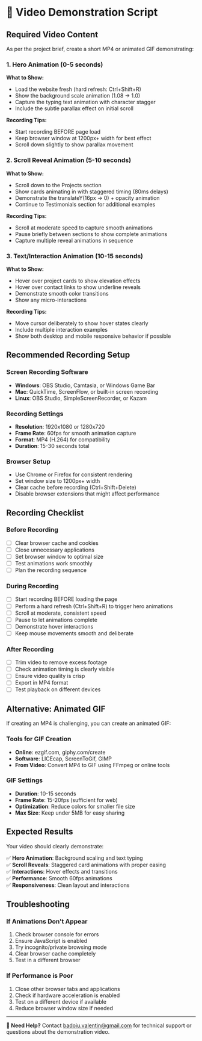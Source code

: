 # 🎥 Video Demonstration Script

## Required Video Content

As per the project brief, create a short MP4 or animated GIF demonstrating:

### 1. Hero Animation (0-5 seconds)
**What to Show:**
- Load the website fresh (hard refresh: Ctrl+Shift+R)
- Show the background scale animation (1.08 → 1.0)
- Capture the typing text animation with character stagger
- Include the subtle parallax effect on initial scroll

**Recording Tips:**
- Start recording BEFORE page load
- Keep browser window at 1200px+ width for best effect
- Scroll down slightly to show parallax movement

### 2. Scroll Reveal Animation (5-10 seconds)
**What to Show:**
- Scroll down to the Projects section
- Show cards animating in with staggered timing (80ms delays)
- Demonstrate the translateY(16px → 0) + opacity animation
- Continue to Testimonials section for additional examples

**Recording Tips:**
- Scroll at moderate speed to capture smooth animations
- Pause briefly between sections to show complete animations
- Capture multiple reveal animations in sequence

### 3. Text/Interaction Animation (10-15 seconds)
**What to Show:**
- Hover over project cards to show elevation effects
- Hover over contact links to show underline reveals
- Demonstrate smooth color transitions
- Show any micro-interactions

**Recording Tips:**
- Move cursor deliberately to show hover states clearly
- Include multiple interaction examples
- Show both desktop and mobile responsive behavior if possible

## Recommended Recording Setup

### Screen Recording Software
- **Windows**: OBS Studio, Camtasia, or Windows Game Bar
- **Mac**: QuickTime, ScreenFlow, or built-in screen recording
- **Linux**: OBS Studio, SimpleScreenRecorder, or Kazam

### Recording Settings
- **Resolution**: 1920x1080 or 1280x720
- **Frame Rate**: 60fps for smooth animation capture
- **Format**: MP4 (H.264) for compatibility
- **Duration**: 15-30 seconds total

### Browser Setup
- Use Chrome or Firefox for consistent rendering
- Set window size to 1200px+ width
- Clear cache before recording (Ctrl+Shift+Delete)
- Disable browser extensions that might affect performance

## Recording Checklist

### Before Recording
- [ ] Clear browser cache and cookies
- [ ] Close unnecessary applications
- [ ] Set browser window to optimal size
- [ ] Test animations work smoothly
- [ ] Plan the recording sequence

### During Recording
- [ ] Start recording BEFORE loading the page
- [ ] Perform a hard refresh (Ctrl+Shift+R) to trigger hero animations
- [ ] Scroll at moderate, consistent speed
- [ ] Pause to let animations complete
- [ ] Demonstrate hover interactions
- [ ] Keep mouse movements smooth and deliberate

### After Recording
- [ ] Trim video to remove excess footage
- [ ] Check animation timing is clearly visible
- [ ] Ensure video quality is crisp
- [ ] Export in MP4 format
- [ ] Test playback on different devices

## Alternative: Animated GIF

If creating an MP4 is challenging, you can create an animated GIF:

### Tools for GIF Creation
- **Online**: ezgif.com, giphy.com/create
- **Software**: LICEcap, ScreenToGif, GIMP
- **From Video**: Convert MP4 to GIF using FFmpeg or online tools

### GIF Settings
- **Duration**: 10-15 seconds
- **Frame Rate**: 15-20fps (sufficient for web)
- **Optimization**: Reduce colors for smaller file size
- **Max Size**: Keep under 5MB for easy sharing

## Expected Results

Your video should clearly demonstrate:

✅ **Hero Animation**: Background scaling and text typing  
✅ **Scroll Reveals**: Staggered card animations with proper easing  
✅ **Interactions**: Hover effects and transitions  
✅ **Performance**: Smooth 60fps animations  
✅ **Responsiveness**: Clean layout and interactions  

## Troubleshooting

### If Animations Don't Appear
1. Check browser console for errors
2. Ensure JavaScript is enabled
3. Try incognito/private browsing mode
4. Clear browser cache completely
5. Test in a different browser

### If Performance is Poor
1. Close other browser tabs and applications
2. Check if hardware acceleration is enabled
3. Test on a different device if available
4. Reduce browser window size if needed

---

**📧 Need Help?** Contact badoiu.valentin@gmail.com for technical support or questions about the demonstration video.